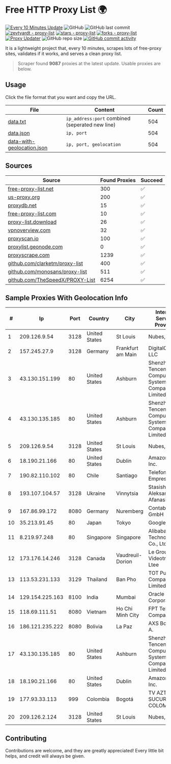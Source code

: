 
# Free HTTP Proxy List 🌍

[![Every 10 Minutes Update](https://github.com/mertguvencli/http-proxy-list/actions/workflows/main.yml/badge.svg?branch=main)](https://github.com/mertguvencli/http-proxy-list/actions/workflows/main.yml)
![GitHub](https://img.shields.io/github/license/mertguvencli/http-proxy-list)
![GitHub last commit](https://img.shields.io/github/last-commit/mertguvencli/http-proxy-list)
[![zevtyardt - proxy-list](https://img.shields.io/static/v1?label=zevtyardt&message=proxy-list&color=blue&logo=github)](https://github.com/zevtyardt/proxy-list "Go to GitHub repo")
[![stars - proxy-list](https://img.shields.io/github/stars/zevtyardt/proxy-list?style=social)](https://github.com/zevtyardt/proxy-list)
[![forks - proxy-list](https://img.shields.io/github/forks/zevtyardt/proxy-list?style=social)](https://github.com/zevtyardt/proxy-list)
[![Proxy Updater](https://github.com/zevtyardt/proxy-list/workflows/Proxy%20Updater/badge.svg)](https://github.com/zevtyardt/proxy-list/actions?query=workflow:"Proxy+Updater")
![GitHub repo size](https://img.shields.io/github/repo-size/zevtyardt/proxy-list)
[![GitHub commit activity](https://img.shields.io/github/commit-activity/m/zevtyardt/proxy-list?logo=commits)](https://github.com/zevtyardt/proxy-list/commits/main)

It is a lightweight project that, every 10 minutes, scrapes lots of free-proxy sites, validates if it works, and serves a clean proxy list.

> Scraper found **9087** proxies at the latest update. Usable proxies are below.

## Usage

Click the file format that you want and copy the URL.

|File|Content|Count|
|----|-------|-----|
|[data.txt](https://raw.githubusercontent.com/mertguvencli/http-proxy-list/main/proxy-list/data.txt)|`ip_address:port` combined (seperated new line)|504|
|[data.json](https://raw.githubusercontent.com/mertguvencli/http-proxy-list/main/proxy-list/data.json)|`ip, port`|504|
|[data-with-geolocation.json](https://raw.githubusercontent.com/mertguvencli/http-proxy-list/main/proxy-list/data-with-geolocation.json)|`ip, port, geolocation`|504|

## Sources

|Source|Found Proxies|Succeed|
|------|-------------|-------|
|[free-proxy-list.net](https://free-proxy-list.net)|300|✅|
|[us-proxy.org](https://www.us-proxy.org)|200|✅|
|[proxydb.net](http://proxydb.net)|15|✅|
|[free-proxy-list.com](https://free-proxy-list.com/?page=&port=&type%5B%5D=http&type%5B%5D=https&up_time=0&search=Search)|10|✅|
|[proxy-list.download](https://www.proxy-list.download/HTTP)|26|✅|
|[vpnoverview.com](https://vpnoverview.com/privacy/anonymous-browsing/free-proxy-servers)|32|✅|
|[proxyscan.io](https://www.proxyscan.io)|100|✅|
|[proxylist.geonode.com](https://proxylist.geonode.com/api/proxy-list?limit=300&page=1&sort_by=lastChecked&sort_type=desc&protocols=http,https)|0|✅|
|[proxyscrape.com](https://api.proxyscrape.com/v2/?request=displayproxies&protocol=http&timeout=10000&country=all&ssl=all&anonymity=all)|1239|✅|
|[github.com/clarketm/proxy-list](https://raw.githubusercontent.com/clarketm/proxy-list/master/proxy-list-raw.txt)|400|✅|
|[github.com/monosans/proxy-list](https://raw.githubusercontent.com/monosans/proxy-list/main/proxies/http.txt)|511|✅|
|[github.com/TheSpeedX/PROXY-List](https://raw.githubusercontent.com/TheSpeedX/PROXY-List/master/http.txt)|6254|✅|


## Sample Proxies With Geolocation Info

|#|Ip|Port|Country|City|Internet Service Provider|
|-|--|----|-------|----|-------------------------|
|1|209.126.9.54|3128|United States|St Louis|Nubes, LLC|
|2|157.245.27.9|3128|Germany|Frankfurt am Main|DigitalOcean, LLC|
|3|43.130.151.199|80|United States|Ashburn|Shenzhen Tencent Computer Systems Company Limited|
|4|43.130.135.185|80|United States|Ashburn|Shenzhen Tencent Computer Systems Company Limited|
|5|209.126.9.54|3128|United States|St Louis|Nubes, LLC|
|6|18.190.21.166|80|United States|Dublin|Amazon.com, Inc.|
|7|190.82.110.102|80|Chile|Santiago|Telefonica Empresas|
|8|193.107.104.57|3128|Ukraine|Vinnytsia|Stasishen Aleksandr Afanasiyovich|
|9|167.86.99.172|8080|Germany|Nuremberg|Contabo GmbH|
|10|35.213.91.45|80|Japan|Tokyo|Google LLC|
|11|8.219.97.248|80|Singapore|Singapore|Alibaba (US) Technology Co., Ltd.|
|12|173.176.14.246|3128|Canada|Vaudreuil-Dorion|Le Groupe Videotron Ltee|
|13|113.53.231.133|3129|Thailand|Ban Pho|TOT Public Company Limited|
|14|129.154.225.163|8100|India|Mumbai|Oracle Corporation|
|15|118.69.111.51|8080|Vietnam|Ho Chi Minh City|FPT Telecom Company|
|16|186.121.235.222|8080|Bolivia|La Paz|AXS Bolivia S. A.|
|17|43.130.135.185|80|United States|Ashburn|Shenzhen Tencent Computer Systems Company Limited|
|18|18.190.21.166|80|United States|Dublin|Amazon.com, Inc.|
|19|177.93.33.113|999|Colombia|Bogotá|TV AZTECA SUCURSAL COLOMBIA|
|20|209.126.2.124|3128|United States|St Louis|Nubes, LLC|



## Contributing

Contributions are welcome, and they are greatly appreciated! Every
little bit helps, and credit will always be given.

